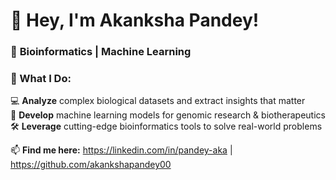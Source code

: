 # 👋 **Hey, I'm Akanksha Pandey!**
### 🔬 **Bioinformatics | Machine Learning**  
### 🧬 What I Do:  
💻 **Analyze** complex biological datasets and extract insights that matter  
🧠 **Develop** machine learning models for genomic research & biotherapeutics  
🛠 **Leverage** cutting-edge bioinformatics tools to solve real-world problems   

📫 **Find me here:** https://linkedin.com/in/pandey-aka | https://github.com/akankshapandey00
